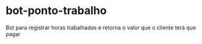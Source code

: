 # bot-ponto-trabalho
 Bot para registrar horas trabalhadas e retorna o valor que o cliente terá que pagar
